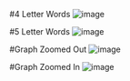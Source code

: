 #4 Letter Words
![image](http://i.imgur.com/2AQdr4b.png)

#5 Letter Words
![image](http://imgur.com/2AgJOvt)

#Graph Zoomed Out
![image](http://imgur.com/hz1P7MG)


#Graph Zoomed In
![image](http://imgur.com/PubdXWJ)
